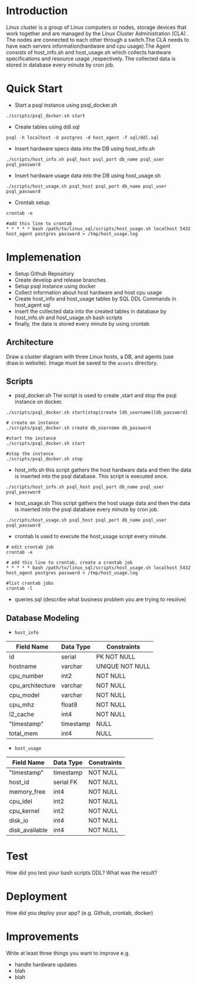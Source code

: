 
# Introduction
Linux cluster is a group of Linux computers or nodes, storage devices that work together and are managed by the Linux Cluster Administration (CLA) .
The nodes are connected to each other through a switch.The CLA needs to have each servers information(hardware and cpu usage).The Agent consists of host_info.sh and host_usage.sh which collects hardware specifications and resource usage ,respectively. The collected data is stored in database every minute by cron job.
# Quick Start

- Start a psql instance using psql_docker.sh
```
./scripts/psql_docker.sh start
```
- Create tables using ddl.sql
```
psql -h localhost -U postgres -d host_agent -f sql/ddl.sql
```
- Insert hardware specs data into the DB using host_info.sh
```
./scripts/host_info.sh psql_host psql_port db_name psql_user psql_password
```
- Insert hardware usage data into the DB using host_usage.sh
```
./scripts/host_usage.sh psql_host psql_port db_name psql_user psql_password
```
- Crontab setup
```
crontab -e

#add this line to crontab
* * * * * bash /path/to/linux_sql/scripts/host_usage.sh localhost 5432 host_agent postgres password > /tmp/host_usage.log
```

# Implemenation
- Setup Github Repository
- Create develop and release branches
- Setup psql instance using docker
- Collect information about host hardware and host cpu usage
- Create host_info and host_usage tables by SQL DDL Commands in host_agent sql
- insert the collected data into the created tables in database by host_info.sh and host_usage.sh bash scripts
- finally, the data is stored every minute by using crontab
## Architecture
Draw a cluster diagram with three Linux hosts, a DB, and agents (use draw.io website). Image must be saved to the `assets` directory.

## Scripts

- psql_docker.sh
  The script is used to create ,start and stop the psql instance on docker.
```
./scripts/psql_docker.sh start|stop|create [db_username][db_password]

# create an instance
./scripts/psql_docker.sh create db_username db_password

#start the instance
./scripts/psql_docker.sh start

#stop the instance
./scripts/psql_docker.sh stop
```
- host_info.sh
  this script gathers the host hardware data and then the data is inserted into the psql database. This script is executed once.

```
./scripts/host_info.sh psql_host psql_port db_name psql_user psql_password
```
- host_usage.sh
  This script gathers the host usage data and then the data is inserted into the psql database every minute by cron job.
```
./scripts/host_usage.sh psql_host psql_port db_name psql_user psql_password
```
- crontab
  Is used to execute the host_usage script every minute.
```
# edit crontab job
crontab -e

# add this line to crontab, create a crontab job
* * * * * bash /path/to/linux_sql/scripts/host_usage.sh localhost 5432 host_agent postgres password > /tmp/host_usage.log

#list crontab jobs
crontab -l
```

- queries.sql (describe what business problem you are trying to resolve)

## Database Modeling

- `host_info`

| Field Name    | Data Type | Constraints |
|---------------|-------|------|
| id	           | serial| PK NOT NULL |
| hostname	     | varchar | UNIQUE NOT NULL |
| cpu_number    | 	int2 | 	NOT NULL |
| cpu_architecture | 	varchar| 	NOT NULL|
| cpu_model	    | varchar	 | NOT NULL |
| cpu_mhz	      | float8	 | NOT NULL |
| l2_cache	     | int4	 | NOT NULL |
| "timestamp"	  |timestamp	| NULL |
| total_mem	    |int4	| NULL |

- `host_usage`

|Field Name	| Data Type	 |Constraints|
|-----------|------------|-----------|
|"timestamp"| 	timestamp |	NOT NULL|
|host_id	| serial	FK  |NOT NULL|
|memory_free| 	int4	     |NOT NULL|
|cpu_idel	| int2	      |NOT NULL|
|cpu_kernel	| int2	      |NOT NULL|
|disk_io	|int4	|NOT NULL|
|disk_available	|int4	|NOT NULL|

# Test
How did you test your bash scripts DDL? What was the result?

# Deployment
How did you deploy your app? (e.g. Github, crontab, docker)

# Improvements
Write at least three things you want to improve
e.g.
- handle hardware updates
- blah
- blah
